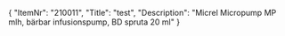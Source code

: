 {
  "ItemNr": "210011",
  "Title": "test",
  "Description": "Micrel Micropump MP mlh, bärbar infusionspump, BD spruta 20 ml"
}